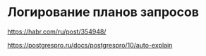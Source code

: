 # Логирование планов запросов

https://habr.com/ru/post/354948/

https://postgrespro.ru/docs/postgrespro/10/auto-explain